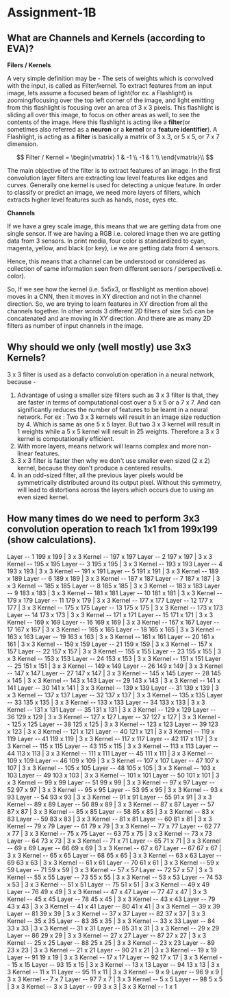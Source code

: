 # **Assignment-1B**

## What are Channels and Kernels (according to EVA)?

**Filers / Kernels**

A very simple definition may be - The sets of weights which is convolved with the input, is called as Filter/kernel. To extract features from an input image, lets assume a focused beam of light(for ex. a Flashlight) is zooming/focusing over the top left corner of the image, and light emitting from this flashlight is focusing over an area of 3 x 3 pixels. This flashlight is sliding all over this image, to focus on other areas as well, to see the contents of the image. Here this flashlight is acting like a **filter**(or sometimes also referred as a **neuron** or a **kernel** or a **feature identifier**).
A Flashlight, is acting as a **filter** is basically a matrix of 3 x 3, or 5 x 5, or 7 x 7 dimension. 


$$
Filter / Kernel =
   \begin{vmatrix}
    1 & -1 \\
    -1 & 1 \\
   \end{vmatrix}\\
$$


The main objective of the filter is to extract features of an image. In the first convolution layer filters are extracting low level features like edges and curves. Generally one kernel is used for detecting a unique feature. In order to classify or predict an image, we need more layers of filters, which extracts higher level features such as hands, nose, eyes etc. 

**Channels**

If we have a grey scale image, this means that we are getting data from one single sensor. If we are having a RGB i.e. colored image then we are getting data from 3 sensors. In print media, four color is standardized to cyan, magenta, yellow, and black (or key), i.e we are getting data from 4 sensors.

Hence, this means that a channel can be understood or considered as collection of same information seen from different sensors / perspective(i.e. color).

So, If we see how the kernel (i.e. 5x5x3, or flashlight as mention above) moves in a CNN, then it moves in XY direction and not in the channel direction. So, we are trying to learn features in XY direction from all the channels together.  In other words 3 different 2D filters of size 5x5 can be concatenated and are moving in XY direction. And there are as many 2D filters as number of input channels in the image.

## Why should we only (well mostly) use 3x3 Kernels?

 3 x 3 filter is used as a defacto convolution operation in a neural network, because - 
1. Advantage of using a smaller size filters such as 3 x 3 filter is that, they are faster in terms of computational cost over a 5 x 5 or a 7 x 7. And can significantly reduces the number of features to be learnt in a neural network. For ex : Two 3 x 3 kernels will result in an image size reduction by 4. Which is same as one 5 x 5 layer. But two 3 x 3 kernel will result in 1 weights while a 5 x 5 kernel will result in 25 weights. Therefore a 3 x 3 kernel is  computationally efficient.
2.  With more layers, means network will learns complex and more non-linear features.
3. 3 x 3 filter is faster then why we don't use smaller even sized (2 x 2) kernel, because they don't produce a centered results.
4. In an odd-sized filter, all the previous layer pixels would be symmetrically distributed around its output pixel. Without this symmetry, will lead to distortions across the layers which occurs due to using an even sized kernel.

## How many times do we need to perform 3x3 convolution operation to reach 1x1 from 199x199 (show calculations).





Layer	--	1	199	x	199	|	3	x	3	Kernel	--	197	x	197
Layer	--	2	197	x	197	|	3	x	3	Kernel	--	195	x	195
Layer	--	3	195	x	195	|	3	x	3	Kernel	--	193	x	193
Layer	--	4	193	x	193	|	3	x	3	Kernel	--	191	x	191
Layer	--	5	191	x	191	|	3	x	3	Kernel	--	189	x	189
Layer	--	6	189	x	189	|	3	x	3	Kernel	--	187	x	187
Layer	--	7	187	x	187	|	3	x	3	Kernel	--	185	x	185
Layer	--	8	185	x	185	|	3	x	3	Kernel	--	183	x	183
Layer	--	9	183	x	183	|	3	x	3	Kernel	--	181	x	181
Layer	--	10	181	x	181	|	3	x	3	Kernel	--	179	x	179
Layer	--	11	179	x	179	|	3	x	3	Kernel	--	177	x	177
Layer	--	12	177	x	177	|	3	x	3	Kernel	--	175	x	175
Layer	--	13	175	x	175	|	3	x	3	Kernel	--	173	x	173
Layer	--	14	173	x	173	|	3	x	3	Kernel	--	171	x	171
Layer	--	15	171	x	171	|	3	x	3	Kernel	--	169	x	169
Layer	--	16	169	x	169	|	3	x	3	Kernel	--	167	x	167
Layer	--	17	167	x	167	|	3	x	3	Kernel	--	165	x	165
Layer	--	18	165	x	165	|	3	x	3	Kernel	--	163	x	163
Layer	--	19	163	x	163	|	3	x	3	Kernel	--	161	x	161
Layer	--	20	161	x	161	|	3	x	3	Kernel	--	159	x	159
Layer	--	21	159	x	159	|	3	x	3	Kernel	--	157	x	157
Layer	--	22	157	x	157	|	3	x	3	Kernel	--	155	x	155
Layer	--	23	155	x	155	|	3	x	3	Kernel	--	153	x	153
Layer	--	24	153	x	153	|	3	x	3	Kernel	--	151	x	151
Layer	--	25	151	x	151	|	3	x	3	Kernel	--	149	x	149
Layer	--	26	149	x	149	|	3	x	3	Kernel	--	147	x	147
Layer	--	27	147	x	147	|	3	x	3	Kernel	--	145	x	145
Layer	--	28	145	x	145	|	3	x	3	Kernel	--	143	x	143
Layer	--	29	143	x	143	|	3	x	3	Kernel	--	141	x	141
Layer	--	30	141	x	141	|	3	x	3	Kernel	--	139	x	139
Layer	--	31	139	x	139	|	3	x	3	Kernel	--	137	x	137
Layer	--	32	137	x	137	|	3	x	3	Kernel	--	135	x	135
Layer	--	33	135	x	135	|	3	x	3	Kernel	--	133	x	133
Layer	--	34	133	x	133	|	3	x	3	Kernel	--	131	x	131
Layer	--	35	131	x	131	|	3	x	3	Kernel	--	129	x	129
Layer	--	36	129	x	129	|	3	x	3	Kernel	--	127	x	127
Layer	--	37	127	x	127	|	3	x	3	Kernel	--	125	x	125
Layer	--	38	125	x	125	|	3	x	3	Kernel	--	123	x	123
Layer	--	39	123	x	123	|	3	x	3	Kernel	--	121	x	121
Layer	--	40	121	x	121	|	3	x	3	Kernel	--	119	x	119
Layer	--	41	119	x	119	|	3	x	3	Kernel	--	117	x	117
Layer	--	42	117	x	117	|	3	x	3	Kernel	--	115	x	115
Layer	--	43	115	x	115	|	3	x	3	Kernel	--	113	x	113
Layer	--	44	113	x	113	|	3	x	3	Kernel	--	111	x	111
Layer	--	45	111	x	111	|	3	x	3	Kernel	--	109	x	109
Layer	--	46	109	x	109	|	3	x	3	Kernel	--	107	x	107
Layer	--	47	107	x	107	|	3	x	3	Kernel	--	105	x	105
Layer	--	48	105	x	105	|	3	x	3	Kernel	--	103	x	103
Layer	--	49	103	x	103	|	3	x	3	Kernel	--	101	x	101
Layer	--	50	101	x	101	|	3	x	3	Kernel	--	99	x	99
Layer	--	51	99	x	99	|	3	x	3	Kernel	--	97	x	97
Layer	--	52	97	x	97	|	3	x	3	Kernel	--	95	x	95
Layer	--	53	95	x	95	|	3	x	3	Kernel	--	93	x	93
Layer	--	54	93	x	93	|	3	x	3	Kernel	--	91	x	91
Layer	--	55	91	x	91	|	3	x	3	Kernel	--	89	x	89
Layer	--	56	89	x	89	|	3	x	3	Kernel	--	87	x	87
Layer	--	57	87	x	87	|	3	x	3	Kernel	--	85	x	85
Layer	--	58	85	x	85	|	3	x	3	Kernel	--	83	x	83
Layer	--	59	83	x	83	|	3	x	3	Kernel	--	81	x	81
Layer	--	60	81	x	81	|	3	x	3	Kernel	--	79	x	79
Layer	--	61	79	x	79	|	3	x	3	Kernel	--	77	x	77
Layer	--	62	77	x	77	|	3	x	3	Kernel	--	75	x	75
Layer	--	63	75	x	75	|	3	x	3	Kernel	--	73	x	73
Layer	--	64	73	x	73	|	3	x	3	Kernel	--	71	x	71
Layer	--	65	71	x	71	|	3	x	3	Kernel	--	69	x	69
Layer	--	66	69	x	69	|	3	x	3	Kernel	--	67	x	67
Layer	--	67	67	x	67	|	3	x	3	Kernel	--	65	x	65
Layer	--	68	65	x	65	|	3	x	3	Kernel	--	63	x	63
Layer	--	69	63	x	63	|	3	x	3	Kernel	--	61	x	61
Layer	--	70	61	x	61	|	3	x	3	Kernel	--	59	x	59
Layer	--	71	59	x	59	|	3	x	3	Kernel	--	57	x	57
Layer	--	72	57	x	57	|	3	x	3	Kernel	--	55	x	55
Layer	--	73	55	x	55	|	3	x	3	Kernel	--	53	x	53
Layer	--	74	53	x	53	|	3	x	3	Kernel	--	51	x	51
Layer	--	75	51	x	51	|	3	x	3	Kernel	--	49	x	49
Layer	--	76	49	x	49	|	3	x	3	Kernel	--	47	x	47
Layer	--	77	47	x	47	|	3	x	3	Kernel	--	45	x	45
Layer	--	78	45	x	45	|	3	x	3	Kernel	--	43	x	43
Layer	--	79	43	x	43	|	3	x	3	Kernel	--	41	x	41
Layer	--	80	41	x	41	|	3	x	3	Kernel	--	39	x	39
Layer	--	81	39	x	39	|	3	x	3	Kernel	--	37	x	37
Layer	--	82	37	x	37	|	3	x	3	Kernel	--	35	x	35
Layer	--	83	35	x	35	|	3	x	3	Kernel	--	33	x	33
Layer	--	84	33	x	33	|	3	x	3	Kernel	--	31	x	31
Layer	--	85	31	x	31	|	3	x	3	Kernel	--	29	x	29
Layer	--	86	29	x	29	|	3	x	3	Kernel	--	27	x	27
Layer	--	87	27	x	27	|	3	x	3	Kernel	--	25	x	25
Layer	--	88	25	x	25	|	3	x	3	Kernel	--	23	x	23
Layer	--	89	23	x	23	|	3	x	3	Kernel	--	21	x	21
Layer	--	90	21	x	21	|	3	x	3	Kernel	--	19	x	19
Layer	--	91	19	x	19	|	3	x	3	Kernel	--	17	x	17
Layer	--	92	17	x	17	|	3	x	3	Kernel	--	15	x	15
Layer	--	93	15	x	15	|	3	x	3	Kernel	--	13	x	13
Layer	--	94	13	x	13	|	3	x	3	Kernel	--	11	x	11
Layer	--	95	11	x	11	|	3	x	3	Kernel	--	9	x	9
Layer	--	96	9	x	9	|	3	x	3	Kernel	--	7	x	7
Layer	--	97	7	x	7	|	3	x	3	Kernel	--	5	x	5
Layer	--	98	5	x	5	|	3	x	3	Kernel	--	3	x	3
Layer	--	99	3	x	3	|	3	x	3	Kernel	--	1	x	1


